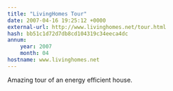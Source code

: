 ```yaml
---
title: "LivingHomes Tour"
date: 2007-04-16 19:25:12 +0000
external-url: http://www.livinghomes.net/tour.html
hash: bb51c1d72d7db8cd104319c34eeca4dc
annum:
    year: 2007
    month: 04
hostname: www.livinghomes.net
---
```


Amazing tour of an energy efficient house.
